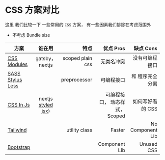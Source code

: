 # CSS 方案对比

这里 我们比较一下 一些常用的 `CSS` 方案， 有一些因素我们排除在考虑范围外

- 不考虑 Bundle size

| 方案                                                                       |                           谁在用                           |             特点 |                      优点 Pros |        缺点 Cons |
| -------------------------------------------------------------------------- | :--------------------------------------------------------: | ---------------: | -----------------------------: | ---------------: |
| [CSS Modules](https://github.com/css-modules/css-modules)                  |                      gatsby， nextjs                       | scoped plain css |                     无类名冲突 |   没有可编程接口 |
| [SASS](https://sass-lang.com/) [Stylus](https://stylus-lang.com/) [Less]() |                                                            |     preprocessor |                     可编程接口 |  和 程序完全分离 |
| [CSS In Js](https://cssinjs.org/?v=v10.9.2)                                | nextjs [styled jsx](https://github.com/vercel/styled-jsx)) |                  | 可编程接口， 动态样式， Scoped | 如何写好看的 CSS |
| [Tailwind](https://tailwindcss.com/)                                       |                                                            |    utility class |                         Faster | No Component Lib |
| [Bootstrap](https://getbootstrap.com/)                                     |                                                            |                  |                  Component Lib |       Unused CSS |
